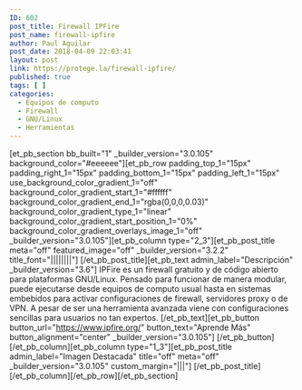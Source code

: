 ```yaml
---
ID: 602
post_title: Firewall IPFire
post_name: firewall-ipfire
author: Paul Aguilar
post_date: 2018-04-09 22:03:41
layout: post
link: https://protege.la/firewall-ipfire/
published: true
tags: [ ]
categories:
  - Equipos de computo
  - Firewall
  - GNU/Linux
  - Herramientas
---
```

[et_pb_section bb_built="1" \_builder\_version="3.0.105" background_color="#eeeeee"][et_pb_row padding_top_1="15px" padding_right_1="15px" padding_bottom_1="15px" padding_left_1="15px" use_background_color_gradient_1="off" background_color_gradient_start_1="#ffffff" background_color_gradient_end_1="rgba(0,0,0,0.03)" background_color_gradient_type_1="linear" background_color_gradient_start_position_1="0%" background_color_gradient_overlays_image_1="off" \_builder\_version="3.0.105"][et_pb_column type="2_3"][et_pb_post_title meta="off" featured_image="off" \_builder\_version="3.2.2" title_font="||||||||"] [/et_pb_post_title][et_pb_text admin_label="Descripción" \_builder\_version="3.6"] IPFire es un firewall gratuito y de código abierto para plataformas GNU/Linux. Pensado para funcionar de manera modular, puede ejecutarse desde equipos de computo usual hasta en sistemas embebidos para activar configuraciones de firewall, servidores proxy o de VPN. A pesar de ser una herramienta avanzada viene con configuraciones sencillas para usuarios no tan expertos. [/et_pb_text][et_pb_button button_url="https://www.ipfire.org/" button_text="Aprende Más" button_alignment="center" \_builder\_version="3.0.105"] [/et_pb_button][/et_pb_column][et_pb_column type="1_3"][et_pb_post_title admin_label="Imagen Destacada" title="off" meta="off" \_builder\_version="3.0.105" custom_margin="|||"] [/et_pb_post_title][/et_pb_column][/et_pb_row][/et_pb_section]